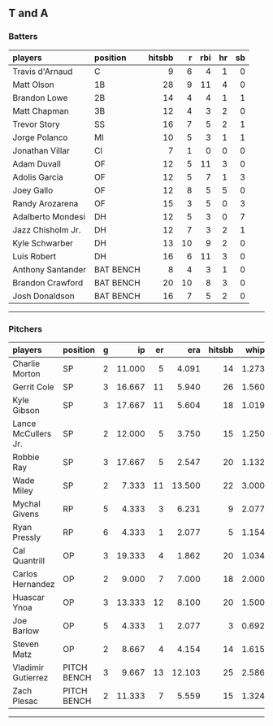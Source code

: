 ## T and A

### Batters

 
|players           |position  | hitsbb|  r| rbi| hr| sb| 
|:-----------------|:---------|------:|--:|---:|--:|--:| 
|Travis d'Arnaud   |C         |      9|  6|   4|  1|  0| 
|Matt Olson        |1B        |     28|  9|  11|  4|  0| 
|Brandon Lowe      |2B        |     14|  4|   4|  1|  1| 
|Matt Chapman      |3B        |     12|  4|   3|  2|  0| 
|Trevor Story      |SS        |     16|  7|   5|  2|  1| 
|Jorge Polanco     |MI        |     10|  5|   3|  1|  1| 
|Jonathan Villar   |CI        |      7|  1|   0|  0|  0| 
|Adam Duvall       |OF        |     12|  5|  11|  3|  0| 
|Adolis Garcia     |OF        |     12|  5|   7|  1|  3| 
|Joey Gallo        |OF        |     12|  8|   5|  5|  0| 
|Randy Arozarena   |OF        |     15|  3|   5|  0|  3| 
|Adalberto Mondesi |DH        |     12|  5|   3|  0|  7| 
|Jazz Chisholm Jr. |DH        |     12|  7|   3|  2|  1| 
|Kyle Schwarber    |DH        |     13| 10|   9|  2|  0| 
|Luis Robert       |DH        |     16|  6|  11|  3|  0| 
|Anthony Santander |BAT BENCH |      8|  4|   3|  1|  0| 
|Brandon Crawford  |BAT BENCH |     20| 10|   8|  3|  0| 
|Josh Donaldson    |BAT BENCH |     16|  7|   5|  2|  0| 


* * *

### Pitchers

 
|players             |position    |  g|     ip| er|    era| hitsbb|  whip| so|  w| sv| 
|:-------------------|:-----------|--:|------:|--:|------:|------:|-----:|--:|--:|--:| 
|Charlie Morton      |SP          |  2| 11.000|  5|  4.091|     14| 1.273| 11|  0|  0| 
|Gerrit Cole         |SP          |  3| 16.667| 11|  5.940|     26| 1.560| 20|  2|  0| 
|Kyle Gibson         |SP          |  3| 17.667| 11|  5.604|     18| 1.019| 22|  0|  0| 
|Lance McCullers Jr. |SP          |  2| 12.000|  5|  3.750|     15| 1.250| 13|  0|  0| 
|Robbie Ray          |SP          |  3| 17.667|  5|  2.547|     20| 1.132| 24|  2|  0| 
|Wade Miley          |SP          |  2|  7.333| 11| 13.500|     22| 3.000|  3|  0|  0| 
|Mychal Givens       |RP          |  5|  4.333|  3|  6.231|      9| 2.077|  4|  1|  1| 
|Ryan Pressly        |RP          |  6|  4.333|  1|  2.077|      5| 1.154|  8|  0|  1| 
|Cal Quantrill       |OP          |  3| 19.333|  4|  1.862|     20| 1.034| 15|  3|  0| 
|Carlos Hernandez    |OP          |  2|  9.000|  7|  7.000|     18| 2.000|  4|  0|  0| 
|Huascar Ynoa        |OP          |  3| 13.333| 12|  8.100|     20| 1.500| 16|  0|  0| 
|Joe Barlow          |OP          |  5|  4.333|  1|  2.077|      3| 0.692|  5|  0|  3| 
|Steven Matz         |OP          |  2|  8.667|  4|  4.154|     14| 1.615| 11|  1|  0| 
|Vladimir Gutierrez  |PITCH BENCH |  3|  9.667| 13| 12.103|     25| 2.586|  6|  0|  0| 
|Zach Plesac         |PITCH BENCH |  2| 11.333|  7|  5.559|     15| 1.324| 10|  0|  0| 


* * *



